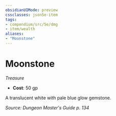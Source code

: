 ```yaml
---
obsidianUIMode: preview
cssclasses: json5e-item
tags:
- compendium/src/5e/dmg
- item/wealth
aliases: 
- "Moonstone"
---
```

# Moonstone
*Treasure*  

- **Cost**: 50 gp

A translucent white with pale blue glow gemstone.

*Source: Dungeon Master's Guide p. 134*